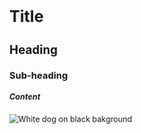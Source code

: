 # Title
## Heading
### Sub-heading
##### Content

![White dog on black bakground](https://upload.wikimedia.org/wikipedia/commons/thumb/9/93/Bichon_Fris%C3%A9_-_studdogbichon.jpg/1200px-Bichon_Fris%C3%A9_-_studdogbichon.jpg) 
